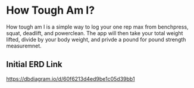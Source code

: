 # How Tough Am I?

How tough am I is a simple way to log your one rep max from benchpress, squat, deadlift, and powerclean. The app will then take your total weight lifted, divide by your body weight, and privde a pound for pound strength measuremnet.

## Initial ERD Link

https://dbdiagram.io/d/60f6213d4ed9be1c05d39bb1
